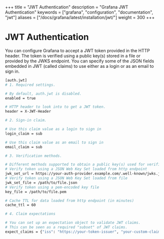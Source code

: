 +++
title = "JWT Authentication"
description = "Grafana JWT Authentication"
keywords = ["grafana", "configuration", "documentation", "jwt"]
aliases = ["/docs/grafana/latest/installation/jwt/"]
weight = 300
+++

# JWT Authentication

You can configure Grafana to accept a JWT token provided in the HTTP header. The token is verified using a public key(s) stored in a file or provided by the JWKS endpoint.
You can specify some of the JSON fields embedded in JWT (called claims) to use either as a login or as an email to sign in.

```bash
[auth.jwt]
# 1. Required settings.

# By default, auth.jwt is disabled.
enabled = true

# HTTP header to look into to get a JWT token.
header = X-JWT-Header

# 2. Sign-in claim.

# Use this claim value as a login to sign in 
login_claim = sub

# Use this claim value as an email to sign in 
email_claim = sub

# 3. Verification methods.

# Different methods supported to obtain a public key(s) used for verification:
# Verify token using a JSON Web Key Set loaded from http endpoint
jwk_set_url = https://your-auth-provider.example.com/.well-known/jwks.json
# Verify token using a JSON Web Key Set loaded from file
jwk_set_file = /path/to/file.json
# Verify token using a pem-encoded key file
key_file = /path/to/file.pem

# Cache TTL for data loaded from http endpoint (in minutes)
cache_ttl = 60

# 4. Claim expectations

# You can set up an expectation object to validate JWT claims.
# This can be seen as a required "subset" of JWT claims.
expect_claims = {"iss": "https://your-token-issuer", "your-custom-claim": "foo"}
```
